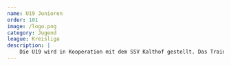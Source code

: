 ```yaml
---
name: U19 Junioren
order: 101
image: /logo.png
category: Jugend
league: Kreisliga
description: |
    Die U19 wird in Kooperation mit dem SSV Kalthof gestellt. Das Training findet in Kalthof statt!
---
```

